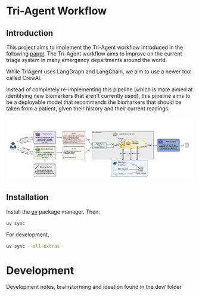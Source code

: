 # Tri-Agent Workflow

## Introduction

This project aims to implement the Tri-Agent workflow introduced in the following [paper](https://arxiv.org/pdf/2510.16080).
The Tri-Agent workflow aims to improve on the current triage system in many emergency departments around the world. 

While TriAgent uses LangGraph and LangChain, we aim to use a newer tool called CrewAI.

Instead of completely re-implementing this pipeline (which is more aimed at identifying new biomarkers that aren't currently used), this pipeline aims to be a deployable model that recommends the biomarkers that should be taken from a patient, given their history and their current readings.

![Diagram](dev/diagram.png)


## Installation

Install the [uv](https://docs.astral.sh/uv/#highlights) package manager. Then:

```bash
uv sync
```

For development,
```bash
uv sync --all-extras
```

# Development

Development notes, brainstorming and ideation found in the dev/ folder
